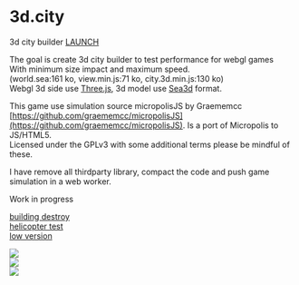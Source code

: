 3d.city
=======

3d city builder [LAUNCH](http://lo-th.github.io/3d.city/index.html)<br>

The goal is create 3d city builder to test performance for webgl games<br>
With minimum size impact and maximum speed.<br>
(world.sea:161 ko, view.min.js:71 ko, city.3d.min.js:130 ko)<br>
Webgl 3d side use [Three.js](https://github.com/mrdoob/three.js), 3d model use [Sea3d](https://github.com/sunag/sea3d) format.<br>

This game use simulation source micropolisJS by Graememcc<br>
[https://github.com/graememcc/micropolisJS](https://github.com/graememcc/micropolisJS). Is a port of Micropolis to JS/HTML5.<br>
Licensed under the GPLv3 with some additional terms please be mindful of these.<br>

I have remove all thirdparty library, compact the code and push game simulation in a web worker.

Work in progress

[building destroy](http://lo-th.github.io/3d.city/test_destruct.html)<br>
[helicopter test](http://lo-th.github.io/3d.city/test_helicopter.html)<br>
[low version](http://lo-th.github.io/3d.city/index_low.html)<br>

<a target='_blank' href='http://lo-th.github.io/3d.city/index.html'><img src="http://lo-th.github.io/3d.city/img/preview01.jpg"/></a><br>
<a target='_blank' href='http://lo-th.github.io/3d.city/index.html'><img src="http://lo-th.github.io/3d.city/img/preview02.jpg"/></a><br>
<a target='_blank' href='http://lo-th.github.io/3d.city/index.html'><img src="http://lo-th.github.io/3d.city/img/preview03.jpg"/></a><br>